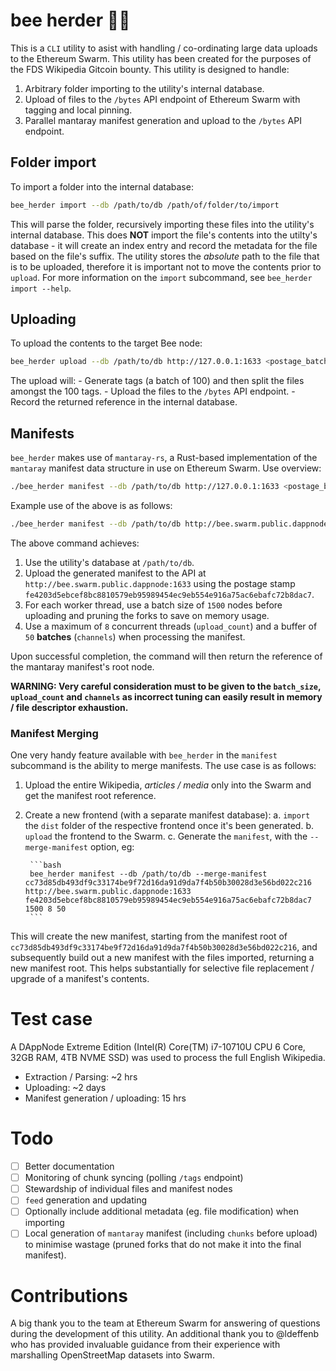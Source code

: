 # bee herder 🐝📢

This is a `CLI` utility to asist with handling / co-ordinating large data uploads to the Ethereum Swarm. This utility has been created for the purposes of the FDS Wikipedia Gitcoin bounty. This utility is designed to handle:

1. Arbitrary folder importing to the utility's internal database.
2. Upload of files to the `/bytes` API endpoint of Ethereum Swarm with tagging and local pinning.
3. Parallel mantaray manifest generation and upload to the `/bytes` API endpoint.

## Folder import

To import a folder into the internal database:

```bash
bee_herder import --db /path/to/db /path/of/folder/to/import
```

This will parse the folder, recursively importing these files into the utility's internal database. This does **NOT** import the file's contents into the utilty's database - it will create an index entry and record the metadata for the file based on the file's suffix. The utility stores the *absolute* path to the file that is to be uploaded, therefore it is important not to move the contents prior to `upload`. For more information on the `import` subcommand, see `bee_herder import --help`.

## Uploading

To upload the contents to the target Bee node:

```bash
bee_herder upload --db /path/to/db http://127.0.0.1:1633 <postage_batch_id> <target upload rate in files / sec>
```

The upload will:
    - Generate tags (a batch of 100) and then split the files amongst the 100 tags.
    - Upload the files to the `/bytes` API endpoint. 
    - Record the returned reference in the internal database.

## Manifests

`bee_herder` makes use of `mantaray-rs`, a Rust-based implementation of the `mantaray` manifest data structure in use on Ethereum Swarm. Use overview:

```bash
./bee_herder manifest --db /path/to/db http://127.0.0.1:1633 <postage_batch_id> <batch_size> <upload_count> <channels> <hints>
```

Example use of the above is as follows:

```bash
./bee_herder manifest --db /path/to/db http://bee.swarm.public.dappnode:1633 fe4203d5ebcef8bc8810579eb95989454ec9eb554e916a75ac6ebafc72b8dac7 1500 8 50 "wiki/" "media/"
```

The above command achieves:

1. Use the utility's database at `/path/to/db`.
2. Upload the generated manifest to the API at `http://bee.swarm.public.dappnode:1633` using the postage stamp `fe4203d5ebcef8bc8810579eb95989454ec9eb554e916a75ac6ebafc72b8dac7`.
3. For each worker thread, use a batch size of `1500` nodes before uploading and pruning the forks to save on memory usage.
4. Use a maximum of `8` concurrent threads (`upload_count`) and a buffer of `50` **batches** (`channels`) when processing the manifest.

Upon successful completion, the command will then return the reference of the mantaray manifest's root node.

**WARNING: Very careful consideration must to be given to the `batch_size`, `upload_count` and `channels` as incorrect tuning can easily result in memory / file descriptor exhaustion.**

### Manifest Merging

One very handy feature available with `bee_herder` in the `manifest` subcommand is the ability to merge manifests. The use case is as follows:

1. Upload the entire Wikipedia, _articles / media_ only into the Swarm and get the manifest root reference.
2. Create a new frontend (with a separate manifest database):
    a. `import` the `dist` folder of the respective frontend once it's been generated.
    b. `upload` the frontend to the Swarm.
    c. Generate the `manifest`, with the `--merge-manifest` option, eg:

        ```bash
        bee_herder manifest --db /path/to/db --merge-manifest cc73d85db493df9c33174be9f72d16da91d9da7f4b50b30028d3e56bd022c216 http://bee.swarm.public.dappnode:1633 fe4203d5ebcef8bc8810579eb95989454ec9eb554e916a75ac6ebafc72b8dac7 1500 8 50
        ```

This will create the new manifest, starting from the manifest root of `cc73d85db493df9c33174be9f72d16da91d9da7f4b50b30028d3e56bd022c216`, and subsequently build out a new manifest with the files imported, returning a new manifest root. This helps substantially for selective file replacement / upgrade of a manifest's contents.

# Test case

A DAppNode Extreme Edition (Intel(R) Core(TM) i7-10710U CPU 6 Core, 32GB RAM, 4TB NVME SSD) was used to process the full English Wikipedia.

- Extraction / Parsing: ~2 hrs
- Uploading: ~2 days
- Manifest generation / uploading: 15 hrs

# Todo

- [ ] Better documentation
- [ ] Monitoring of chunk syncing (polling `/tags` endpoint)
- [ ] Stewardship of individual files and manifest nodes
- [ ] `feed` generation and updating
- [ ] Optionally include additional metadata (eg. file modification) when importing
- [ ] Local generation of `mantaray` manifest (including `chunks` before upload) to minimise wastage (pruned forks that do not make it into the final manifest).

# Contributions

A big thank you to the team at Ethereum Swarm for answering of questions during the development of this utility. An additional thank you to @ldeffenb who has provided invaluable guidance from their experience with marshalling OpenStreetMap datasets into Swarm.